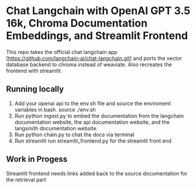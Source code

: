 # Chat Langchain with OpenAI GPT 3.5 16k, Chroma Documentation Embeddings, and Streamlit Frontend
This repo takes the official chat langchain app [https://github.com/langchain-ai/chat-langchain.git] and ports the vector database backend to chroma instead of weaviate. Also recreates the frontend with streamlit.

## Running locally
1. Add your openai api to the env.sh file and source the enviroment variables in bash. source ./env.sh
2. Run python ingest.py to embed the documentation from the langchain documentation website, the api documentation website, and the langsmith documentation website.
3. Run python chain.py to chat the docs via terminal
4. Run streamlit run streamlit_frontend.py for the streamlit front end

## Work in Progess
Streamlit frontend needs links added back to the source documentation for the retrieval part
